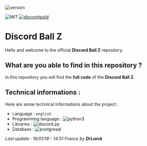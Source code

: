 ![version](https://img.shields.io/badge/version-3.0.1-orange.svg)

![MIT](https://img.shields.io/github/license/DrLarck/discordballz.svg)
[![discordguild](https://discordapp.com/api/guilds/531560539638202368/widget.png)](https://discord.gg/gwpJgtS)

# Discord Ball Z

Hello and welcome to the official **Discord Ball Z** repository.

## What are you able to find in this repository ?

In this repository you will find the **full code** of the **Discord Ball Z**.

## Technical informations :

Here are some technical informations about the project :

- Language : `english`
- Programming language : ![python3](https://img.shields.io/badge/python-3.7-yellow.svg)
- Libraries : ![discord.py](https://img.shields.io/badge/discord-py-blue.svg)
- Database : ![postgresql](https://img.shields.io/badge/postgre-sql-blue.svg?logo=postgresql)

*Last update : 19/01/19 - 14:51 France by **DrLarck***

